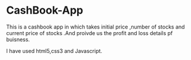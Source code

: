 # CashBook-App

This is a cashbook app in which takes initial price ,number of stocks and current price of stocks .And proivde us the profit and loss details pf buisness.

I have used html5,css3 and Javascript.
